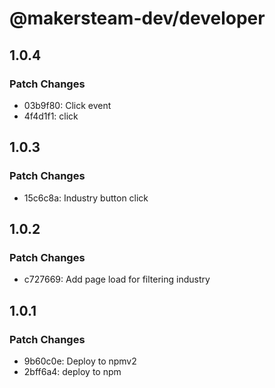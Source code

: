 # @makersteam-dev/developer

## 1.0.4

### Patch Changes

- 03b9f80: Click event
- 4f4d1f1: click

## 1.0.3

### Patch Changes

- 15c6c8a: Industry button click

## 1.0.2

### Patch Changes

- c727669: Add page load for filtering industry

## 1.0.1

### Patch Changes

- 9b60c0e: Deploy to npmv2
- 2bff6a4: deploy to npm
